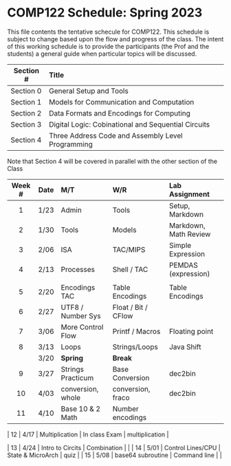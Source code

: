 # COMP122 Schedule:  Spring 2023

This file contents the tentative schecule for COMP122.  This schedule is
subject to change based upon the flow and progress of the class.  The intent of this working schedule is to provide the participants (the Prof and the students) a general guide when particular topics will be discussed.


| Section #  | Title                                                |
|------------|:-----------------------------------------------------|
| Section 0  | General Setup and Tools                              |
| Section 1  | Models for Communication and Computation             |
| Section 2  | Data Formats and Encodings for Computing             |
| Section 3  | Digital Logic: Cobinational and Sequential Circuits  |
| Section 4  | Three Address Code and Assembly Level Programming    |


Note that Section 4 will be covered in parallel with the other section of the Class

| Week # | Date |      M/T              |     W/R             | Lab Assignment        |
|:------:|:----:|:--------------------  |:--------------------|:----------------------|
|    1   | 1/23 |  Admin                | Tools               | Setup, Markdown       |
|    2   | 1/30 |  Tools                | Models              | Markdown, Math Review |
|    3   | 2/06 |  ISA                  | TAC/MIPS            | Simple Expression     |
|    4   | 2/13 |  Processes            | Shell / TAC         | PEMDAS (expression)   |
|        |      |                       |                     |                       |
|    5   | 2/20 |  Encodings TAC        | Table Encodings     | Table Encodings       |
|    6   | 2/27 |  UTF8 / Number Sys    | Float / Bit / CFlow |                       |
|    7   | 3/06 |  More Control Flow    | Printf / Macros     | Floating point        |
|    8   | 3/13 |  Loops                | Strings/Loops       | Java Shift            |
|        | 3/20 |  <b>Spring</b>        | <b>Break</b>        |                       |
|    9   | 3/27 |  Strings Practicum    | Base Conversion     | dec2bin               |
|   10   | 4/03 |  conversion, whole    | conversion, fraco   | dec2bin               |
|   11   | 4/10 |  Base 10 & 2  Math    | Number encodings    |                       |

|   12   | 4/17 | Multiplication        | In class Exam       | multiplication        |

|   13   | 4/24 |  Intro to Circits     |  Combination        |                       |
|   14   | 5/01 | Control Lines/CPU     |  State & MicroArch  |   quiz                |
|   15   | 5/08 |  base64 subroutine    |  Command line       |                       |
  